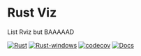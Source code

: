 # Rust Viz

List Rviz but BAAAAAD

[![Rust](https://github.com/dmweis/rustviz/workflows/Rust/badge.svg)](https://github.com/dmweis/rustviz/actions)
[![Rust-windows](https://github.com/dmweis/rustviz/workflows/Rust-windows/badge.svg)](https://github.com/dmweis/rustviz/actions)
[![codecov](https://codecov.io/gh/dmweis/rustviz/branch/main/graph/badge.svg)](https://codecov.io/gh/dmweis/rustviz)
[![Docs](https://img.shields.io/badge/-docs-brightgreen)](https://davidweis.dev/rustviz/rustviz)
